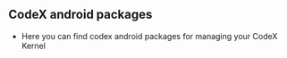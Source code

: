 ## CodeX android packages

- Here you can find codex android packages for managing your CodeX Kernel 
